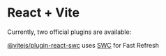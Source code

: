 # React + Vite

Currently, two official plugins are available:

[@vitejs/plugin-react-swc](https://github.com/vitejs/vite-plugin-react-swc) uses [SWC](https://swc.rs/) for Fast Refresh
 